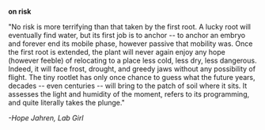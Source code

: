 **on risk**

"No risk is more terrifying than that taken by the first root. A lucky root will eventually find water, but its first job is to anchor -- to anchor an embryo and forever end its mobile phase, however passive that mobility was. Once the first root is extended, the plant will never again enjoy any hope (however feeble) of relocating to a place less cold, less dry, less dangerous. Indeed, it will face frost, drought, and greedy jaws without any possibility of flight. The tiny rootlet has only once chance to guess what the future years, decades -- even centuries -- will bring to the patch of soil where it sits. It assesses the light and humidity of the moment, refers to its programming, and quite literally takes the plunge."

_-Hope Jahren, Lab Girl_

